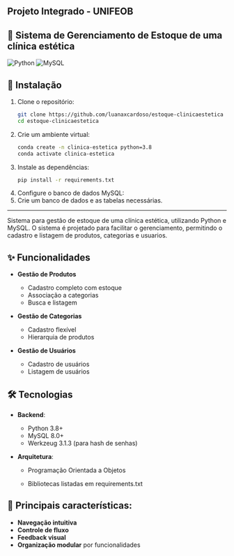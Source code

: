 ## Projeto Integrado - UNIFEOB
## 🚀 Sistema de Gerenciamento de Estoque de uma clínica estética

![Python](https://img.shields.io/badge/Python-3.8%2B-blue)
![MySQL](https://img.shields.io/badge/MySQL-8.0%2B-orange)


## 🔧 Instalação

1. Clone o repositório:
    ```bash
    git clone https://github.com/luanaxcardoso/estoque-clinicaestetica
    cd estoque-clinicaestetica
    ```
2. Crie um ambiente virtual:
    ```bash
    conda create -n clinica-estetica python=3.8
    conda activate clinica-estetica
    ```
3. Instale as dependências:
    ```bash 
    pip install -r requirements.txt
    ```
4. Configure o banco de dados MySQL:
5. Crie um banco de dados e as tabelas necessárias.

----------------------------------------------------------------------------

Sistema para gestão de estoque de uma clínica estética, utilizando Python e MySQL. O sistema é projetado para facilitar o gerenciamento, permitindo o cadastro e listagem de produtos, categorias e usuarios.

## ✨ Funcionalidades

- **Gestão de Produtos**
  - Cadastro completo com estoque
  - Associação a categorias
  - Busca e listagem

- **Gestão de Categorias**
  - Cadastro flexível
  - Hierarquia de produtos

- **Gestão de Usuários**
  - Cadastro de usuários
  - Listagem de usuários

## 🛠️ Tecnologias

- **Backend**:
  - Python 3.8+
  - MySQL 8.0+
  - Werkzeug 3.1.3 (para hash de senhas)

- **Arquitetura**:
  - Programação Orientada a Objetos

  - Bibliotecas listadas em requirements.txt
  
## 📂 Principais características:
- **Navegação intuitiva** 
- **Controle de fluxo** 
- **Feedback visual** 
- **Organização modular** por funcionalidades